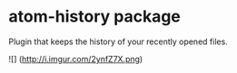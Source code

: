 # atom-history package

Plugin that keeps the history of your recently opened files.

![]
(http://i.imgur.com/2ynfZ7X.png)
